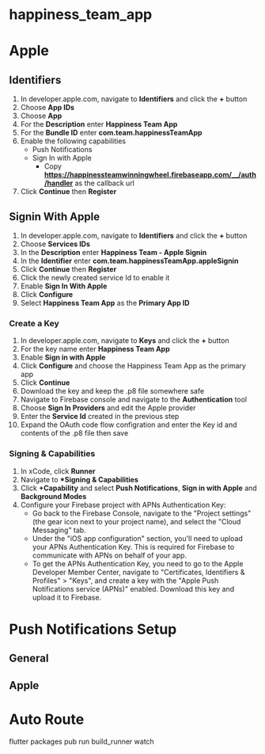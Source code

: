# happiness_team_app

# Apple

## Identifiers

1. In developer.apple.com, navigate to **Identifiers** and click the **+** button
2. Choose **App IDs**
3. Choose **App**
4. For the **Description** enter **Happiness Team App**
5. For the **Bundle ID** enter **com.team.happinessTeamApp**
6. Enable the following capabilities
   - Push Notifications
   - Sign In with Apple
     - Copy **https://happinessteamwinningwheel.firebaseapp.com/__/auth/handler** as the callback url
7. Click **Continue** then **Register**

## Signin With Apple

1. In developer.apple.com, navigate to **Identifiers** and click the **+** button
2. Choose **Services IDs**
3. In the **Description** enter **Happiness Team - Apple Signin**
4. In the **Identifier** enter **com.team.happinessTeamApp.appleSignin**
5. Click **Continue** then **Register**
6. Click the newly created service Id to enable it
7. Enable **Sign In With Apple**
8. Click **Configure**
9. Select **Happiness Team App** as the **Primary App ID**

### Create a Key

1. In developer.apple.com, navigate to **Keys** and click the **+** button
2. For the key name enter **Happiness Team App**
3. Enable **Sign in with Apple**
4. Click **Configure** and choose the Happiness Team App as the primary app
5. Click **Continue**
6. Download the key and keep the .p8 file somewhere safe
7. Navigate to Firebase console and navigate to the **Authentication** tool
8. Choose **Sign In Providers** and edit the Apple provider
9. Enter the **Service Id** created in the previous step
10. Expand the OAuth code flow configration and enter the Key id and contents of the .p8 file then save

### Signing & Capabilities

1. In xCode, click **Runner**
2. Navigate to **\*Signing & Capabilities**
3. Click **+Capability** and select **Push Notifications**, **Sign in with Apple** and **Background Modes**
4. Configure your Firebase project with APNs Authentication Key:
    - Go back to the Firebase Console, navigate to the "Project settings" (the gear icon next to your project name), and select the "Cloud Messaging" tab.
    - Under the "iOS app configuration" section, you'll need to upload your APNs Authentication Key. This is required for Firebase to communicate with APNs on behalf of your app.
    - To get the APNs Authentication Key, you need to go to the Apple Developer Member Center, navigate to "Certificates, Identifiers & Profiles" > "Keys", and create a key with the "Apple Push Notifications service (APNs)" enabled. Download this key and upload it to Firebase.

# Push Notifications Setup

## General

## Apple


# Auto Route
flutter packages pub run build_runner watch